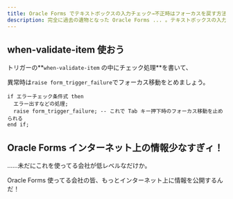 ```yaml
---
title: Oracle Forms でテキストボックスの入力チェック→不正時はフォーカスを戻す方法
description: 完全に過去の遺物となった Oracle Forms ... 。テキストボックスの入力チェックを行い、不正時はフォーカスを戻す仕組みを実装する方法を紹介します。
---
```


## when-validate-item 使おう

トリガーの**`when-validate-item` の中にチェック処理**を書いて、

異常時は`raise form_trigger_failure`でフォーカス移動をとめましょう。

```oracle
if エラーチェック条件式 then
  エラー出すなどの処理;
  raise form_trigger_failure; -- これで Tab キー押下時のフォーカス移動を止められる
end if;
```

## Oracle Forms インターネット上の情報少なすぎィ！

……未だにこれを使ってる会社が低レベルなだけか。

Oracle Forms 使ってる会社の皆、もっとインターネット上に情報を公開するんだ！
